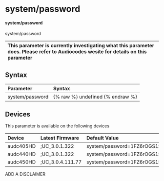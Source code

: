 ﻿---
description: system/password
search: false
---

# system/password

#### system/password

system/password


| This parameter is currently investigating what this parameter does. Please refer to Audiocodes wesite for details on this parameter | 
| :--- |

## Syntax
| Parameter | Syntax |
| :--- | :--- |
|system/password | {% raw %} undefined {% endraw %}|

## Devices
This parameter is available on the following devices

| Device | Latest Firmware | Default Value |
|:---|:---|:---|
| audc405HD | ;UC_3.0.1.322 | system/password=$1$FZ6rOGS1$54ZXSmjh7nod.kXFRyLx70 
| audc440HD | ;UC_3.0.1.322 | system/password=$1$FZ6rOGS1$54ZXSmjh7nod.kXFRyLx70 
| audc450HD | ;UC_3.0.4.111.77 | system/password=$1$FZ6rOGS1$54ZXSmjh7nod.kXFRyLx70 

ADD A DISCLAIMER
